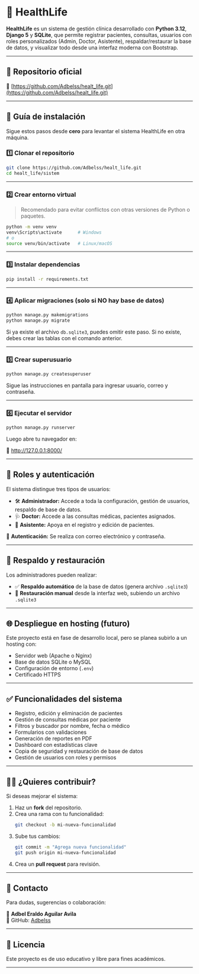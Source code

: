 # 🏥 HealthLife

**HealthLife** es un sistema de gestión clínica desarrollado con **Python 3.12**, **Django 5** y **SQLite**, que permite registrar pacientes, consultas, usuarios con roles personalizados (Admin, Doctor, Asistente), respaldar/restaurar la base de datos, y visualizar todo desde una interfaz moderna con Bootstrap.

---

## 🔗 Repositorio oficial

📁 [https://github.com/Adbelss/healt_life.git](https://github.com/Adbelss/healt_life.git)

---

## 🚀 Guía de instalación

Sigue estos pasos desde **cero** para levantar el sistema HealthLife en otra máquina.

### 1️⃣ Clonar el repositorio

```bash
git clone https://github.com/Adbelss/healt_life.git
cd healt_life/sistem
```

---

### 2️⃣ Crear entorno virtual

> Recomendado para evitar conflictos con otras versiones de Python o paquetes.

```bash
python -m venv venv
venv\Scripts\activate      # Windows
# o
source venv/bin/activate   # Linux/macOS
```

---

### 3️⃣ Instalar dependencias

```bash
pip install -r requirements.txt
```

---

### 4️⃣ Aplicar migraciones (solo si NO hay base de datos)

```bash
python manage.py makemigrations
python manage.py migrate
```

Si ya existe el archivo `db.sqlite3`, puedes omitir este paso. Si no existe, debes crear las tablas con el comando anterior.

---

### 5️⃣ Crear superusuario

```bash
python manage.py createsuperuser
```

Sigue las instrucciones en pantalla para ingresar usuario, correo y contraseña.

---

### 6️⃣ Ejecutar el servidor

```bash
python manage.py runserver
```

Luego abre tu navegador en:

📍 http://127.0.0.1:8000/

---

## 🔐 Roles y autenticación

El sistema distingue tres tipos de usuarios:

- 🛠 **Administrador:** Accede a toda la configuración, gestión de usuarios, respaldo de base de datos.
- 🩺 **Doctor:** Accede a las consultas médicas, pacientes asignados.
- 💼 **Asistente:** Apoya en el registro y edición de pacientes.

📧 **Autenticación:** Se realiza con correo electrónico y contraseña.

---

## 💾 Respaldo y restauración

Los administradores pueden realizar:

- ✅ **Respaldo automático** de la base de datos (genera archivo `.sqlite3`)
- 🔄 **Restauración manual** desde la interfaz web, subiendo un archivo `.sqlite3`

---

## 🌐 Despliegue en hosting (futuro)

Este proyecto está en fase de desarrollo local, pero se planea subirlo a un hosting con:

- Servidor web (Apache o Nginx)
- Base de datos SQLite o MySQL
- Configuración de entorno (`.env`)
- Certificado HTTPS

---

## ✅ Funcionalidades del sistema

- Registro, edición y eliminación de pacientes
- Gestión de consultas médicas por paciente
- Filtros y buscador por nombre, fecha o médico
- Formularios con validaciones
- Generación de reportes en PDF
- Dashboard con estadísticas clave
- Copia de seguridad y restauración de base de datos
- Gestión de usuarios con roles y permisos

---

## 🧑‍💻 ¿Quieres contribuir?

Si deseas mejorar el sistema:

1. Haz un **fork** del repositorio.
2. Crea una rama con tu funcionalidad:
   ```bash
   git checkout -b mi-nueva-funcionalidad
   ```
3. Sube tus cambios:
   ```bash
   git commit -m "Agrega nueva funcionalidad"
   git push origin mi-nueva-funcionalidad
   ```
4. Crea un **pull request** para revisión.

---

## 💬 Contacto

Para dudas, sugerencias o colaboración:

📧 **Adbel Eraldo Aguilar Avila**  
🔗 GitHub: [Adbelss](https://github.com/Adbelss)

---

## 📄 Licencia

Este proyecto es de uso educativo y libre para fines académicos.

---
